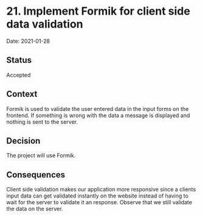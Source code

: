 # 21. Implement Formik for client side data validation

Date: 2021-01-28

## Status

Accepted

## Context

Formik is used to validate the user entered data in the input forms on the frontend. If something is wrong with the data a message is displayed and nothing is sent to the server.

## Decision

The project will use Formik.

## Consequences

Client side validation makes our application more responsive since a clients input data can get validated instantly on the website instead of having to wait for the server to validate it an response. Observe that we still validate the data on the server.